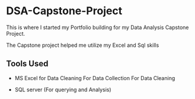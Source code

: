 # DSA-Capstone-Project
This is where I started my Portfolio building for my Data Analysis Capstone Project.

The Capstone project helped me utilize my Excel and Sql skills

## Tools Used
- MS Excel for Data Cleaning
      For Data Collection
      For Data Cleaning
  
- SQL server (For querying and Analysis)
